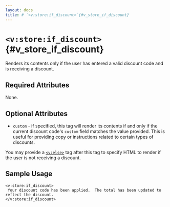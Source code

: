 ```yaml
---
layout: docs
title: # `<v:store:if_discount>`{#v_store_if_discount}
---
```


# `<v:store:if_discount>`{#v_store_if_discount}

Renders its contents only if the user has entered a valid discount code
and is receiving a discount.

## Required Attributes

None.

## Optional Attributes

-   `custom` - if specified, this tag will render its contents if and
    only if the current discount code's `custom` field matches the
    value provided. This is useful for providing copy or instructions
    related to certain types of discounts.

You may provide a [`<v:else>`](#v_else) tag after this tag to specify
HTML to render if the user is not receiving a discount.

## Sample Usage

    <v:store:if_discount>
     Your discount code has been applied.  The total has been updated to reflect the discount.
    </v:store:if_discount>
